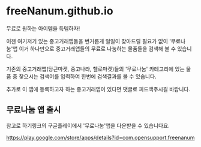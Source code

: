 # freeNanum.github.io

무료로 원하는 아이템을 득템하자!


이젠 여기저기 있는 중고거래앱들을 번거롭게 일일이 찾아드릴 필요가 없이 '무료나눔'앱 이거 하나만으로 중고거래앱들의 무료로 나눔하는 물품들을 검색해 볼 수 있습니다.


기존의 중고거래앱(당근마켓, 중고나라, 헬로마켓)들의 '무료나눔' 카테고리에 있는 물품 중 찾으시는 검색어를 입력하여 한번에 검색결과를 볼 수 있습니다.


추가로 이 앱에 등록하고자 하는 중고거래앱이 있다면 댓글로 피드백주시길 바랍니다.


## 무료나눔 앱 출시

참고로 하기링크의 구글플레이에서 '무료나눔'앱을 다운받을 수 있습니다요.

https://play.google.com/store/apps/details?id=com.opensupport.freenanum
